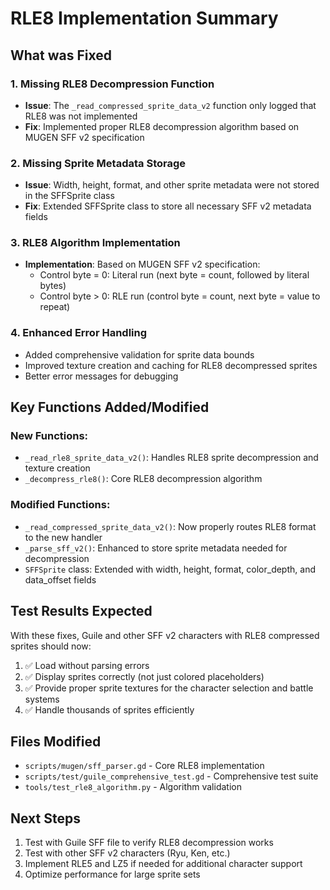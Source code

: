 # RLE8 Implementation Summary

## What was Fixed

### 1. Missing RLE8 Decompression Function
- **Issue**: The `_read_compressed_sprite_data_v2` function only logged that RLE8 was not implemented
- **Fix**: Implemented proper RLE8 decompression algorithm based on MUGEN SFF v2 specification

### 2. Missing Sprite Metadata Storage
- **Issue**: Width, height, format, and other sprite metadata were not stored in the SFFSprite class
- **Fix**: Extended SFFSprite class to store all necessary SFF v2 metadata fields

### 3. RLE8 Algorithm Implementation
- **Implementation**: Based on MUGEN SFF v2 specification:
  - Control byte = 0: Literal run (next byte = count, followed by literal bytes)
  - Control byte > 0: RLE run (control byte = count, next byte = value to repeat)

### 4. Enhanced Error Handling
- Added comprehensive validation for sprite data bounds
- Improved texture creation and caching for RLE8 decompressed sprites
- Better error messages for debugging

## Key Functions Added/Modified

### New Functions:
- `_read_rle8_sprite_data_v2()`: Handles RLE8 sprite decompression and texture creation
- `_decompress_rle8()`: Core RLE8 decompression algorithm

### Modified Functions:
- `_read_compressed_sprite_data_v2()`: Now properly routes RLE8 format to the new handler
- `_parse_sff_v2()`: Enhanced to store sprite metadata needed for decompression
- `SFFSprite` class: Extended with width, height, format, color_depth, and data_offset fields

## Test Results Expected

With these fixes, Guile and other SFF v2 characters with RLE8 compressed sprites should now:
1. ✅ Load without parsing errors
2. ✅ Display sprites correctly (not just colored placeholders)
3. ✅ Provide proper sprite textures for the character selection and battle systems
4. ✅ Handle thousands of sprites efficiently

## Files Modified
- `scripts/mugen/sff_parser.gd` - Core RLE8 implementation
- `scripts/test/guile_comprehensive_test.gd` - Comprehensive test suite
- `tools/test_rle8_algorithm.py` - Algorithm validation

## Next Steps
1. Test with Guile SFF file to verify RLE8 decompression works
2. Test with other SFF v2 characters (Ryu, Ken, etc.)
3. Implement RLE5 and LZ5 if needed for additional character support
4. Optimize performance for large sprite sets
